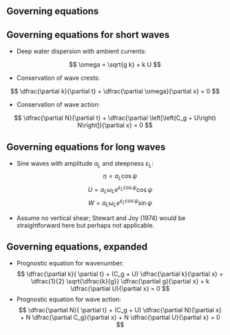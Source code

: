 <section>

# Governing equations
</section>


<section>

## Governing equations for short waves

* Deep water dispersion with ambient currents:

$$
\omega = \sqrt{g k} + k U
$$

* Conservation of wave crests:

$$
\dfrac{\partial k}{\partial t} + \dfrac{\partial \omega}{\partial x} = 0
$$

* Conservation of wave action:

$$
\dfrac{\partial N}{\partial t} + \dfrac{\partial \left[\left(C_g + U\right) N\right]}{\partial x} = 0
$$
</section>


<section>

## Governing equations for long waves

* Sine waves with amplitude $a_L$ and steepness $\varepsilon_L$:
$$
\eta = a_L \cos\psi
$$
$$
U = a_L \omega_L e^{\varepsilon_L \cos\psi} \cos\psi
$$
$$
W = a_L \omega_L e^{\varepsilon_L \cos\psi} \sin\psi
$$

* Assume no vertical shear; Stewart and Joy (1974) would be straightforward here
  but perhaps not applicable.
</section>


<section>

## Governing equations, expanded

* Prognostic equation for wavenumber:
$$
\dfrac{\partial k}{ \partial t} + 
(C_g + U) \dfrac{\partial k}{\partial x} + 
\dfrac{1}{2} \sqrt{\dfrac{k}{g}} \dfrac{\partial g}{\partial x} + 
k \dfrac{\partial U}{\partial x} = 
0
$$
* Prognostic equation for wave action:
$$
\dfrac{\partial N}{ \partial t} +
(C_g + U) \dfrac{\partial N}{\partial x} +
N \dfrac{\partial C_g}{\partial x} + 
N \dfrac{\partial U}{\partial x} =
0
$$
</section>